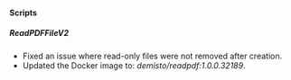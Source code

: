
#### Scripts
##### ReadPDFFileV2
- Fixed an issue where read-only files were not removed after creation.
- Updated the Docker image to: *demisto/readpdf:1.0.0.32189*.
